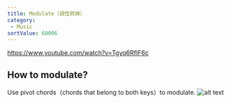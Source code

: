 ```yaml
---
title: Modulate（调性转换）
category:
 - Music
sortValue: 60006
---
```


https://www.youtube.com/watch?v=Tgyq6RfIF6c

## How to modulate?

Use pivot chords（chords that belong to both keys）to modulate.
![alt text](image.png)
